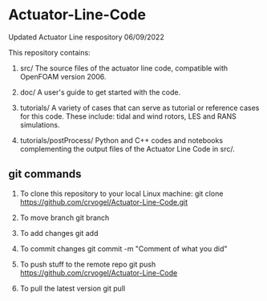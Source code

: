 # Actuator-Line-Code

Updated Actuator Line respository 06/09/2022

This repository contains:

1) src/ The source files of the actuator line code, 
compatible with OpenFOAM version 2006.

2) doc/ A user's guide to get started with the code.

3) tutorials/ A variety of cases that can serve as 
tutorial or reference cases for this code. These 
include: tidal and wind rotors, LES and RANS simulations.

4) tutorials/postProcess/ Python and C++ codes and 
notebooks complementing the output files of the 
Actuator Line Code in src/.

## git commands

1) To clone this repository to your local Linux machine:
git clone https://github.com/crvogel/Actuator-Line-Code.git

2) To move branch 
git branch <name>

3) To add changes
git add

4) To commit changes
git commit -m "Comment of what you did"

5) To push stuff to the remote repo
git push https://github.com/crvogel/Actuator-Line-Code

6) To pull the latest version 
git pull

